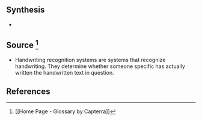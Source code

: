 ## Synthesis
- 
## Source [^1]
- Handwriting recognition systems are systems that recognize handwriting. They determine whether someone specific has actually written the handwritten text in question.
## References

[^1]: [[Home Page - Glossary by Capterra]]